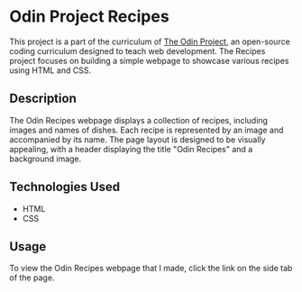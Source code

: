 # Odin Project Recipes

This project is a part of the curriculum of [The Odin Project](https://www.theodinproject.com/), an open-source coding curriculum designed to teach web development. The Recipes project focuses on building a simple webpage to showcase various recipes using HTML and CSS.

## Description

The Odin Recipes webpage displays a collection of recipes, including images and names of dishes. Each recipe is represented by an image and accompanied by its name. The page layout is designed to be visually appealing, with a header displaying the title "Odin Recipes" and a background image.

## Technologies Used

- HTML
- CSS

## Usage

To view the Odin Recipes webpage that I made, click the link on the side tab of the page.
